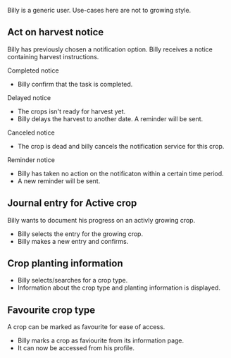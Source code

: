 Billy is a generic user. Use-cases here are not to growing style.

## Act on harvest notice
 Billy has previously chosen a notification option.
 Billy receives a notice containing harvest instructions.

Completed notice
* Billy confirm that the task is completed.

Delayed notice
* The crops isn't ready for harvest yet.
* Billy delays the harvest to another date. A reminder will be sent.

Canceled notice
* The crop is dead and billy cancels the notification service for this crop.

Reminder notice
* Billy has taken no action on the notificaton within a certain time period.
* A new reminder will be sent.

## Journal entry for Active crop
Billy wants to document his progress on an activly growing crop.

* Billy selects the entry for the growing crop.
* Billy makes a new entry and confirms.

## Crop planting information

* Billy selects/searches for a crop type.
* Information about the crop type and planting information is displayed.

## Favourite crop type
A crop can be marked as favourite for ease of access.

* Billy marks a crop as faviourite from its information page.
* It can now be accessed from his profile.
